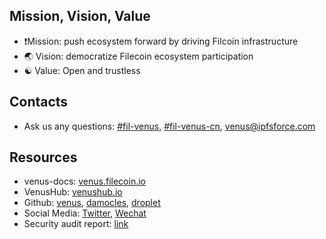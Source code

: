 
## Mission, Vision, Value

- :exclamation:Mission: push ecosystem forward by driving Filcoin infrastructure
- :earth_asia: Vision: democratize Filecoin ecosystem participation 
- :yin_yang: Value: Open and trustless

## Contacts

- Ask us any questions: [#fil-venus](https://filecoinproject.slack.com/archives/CEHHJNJS3), [#fil-venus-cn](https://filecoinproject.slack.com/archives/C028PCH8L31), [venus@ipfsforce.com](mailto:venus@ipfsforce.com)

## Resources

- venus-docs: [venus.filecoin.io](venus.filecoin.io)
- VenusHub: [venushub.io](venushub.io)
- Github: [venus](https://github.com/filecoin-project/venus), [damocles](https://github.com/ipfs-force-community/damocles), [droplet](https://github.com/ipfs-force-community/droplet)
- Social Media: [Twitter](https://twitter.com/venus_filecoin), [Wechat](https://mp.weixin.qq.com/s/p4_ch03QeMMXxPyakr_8XQ)
- Security audit report: [link](https://leastauthority.com/static/publications/LeastAuthority_Filecoin_Foundation_Venus_Final_Audit_Report.pdf)
